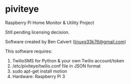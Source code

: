 # piviteye
Raspberry Pi Home Monitor &amp; Utility Project

Still pending licensing decision.

Software created by Ben Calvert (linuxg33k76@gmail.com)

This software requires:

1.  TwilioSMS for Python & your own Twilio account/token
2.  /etc/piviteye/twilio.conf file in JSON format
3.  sudo apt-get install motion
4.  Hardware:  Raspberry Pi 3
